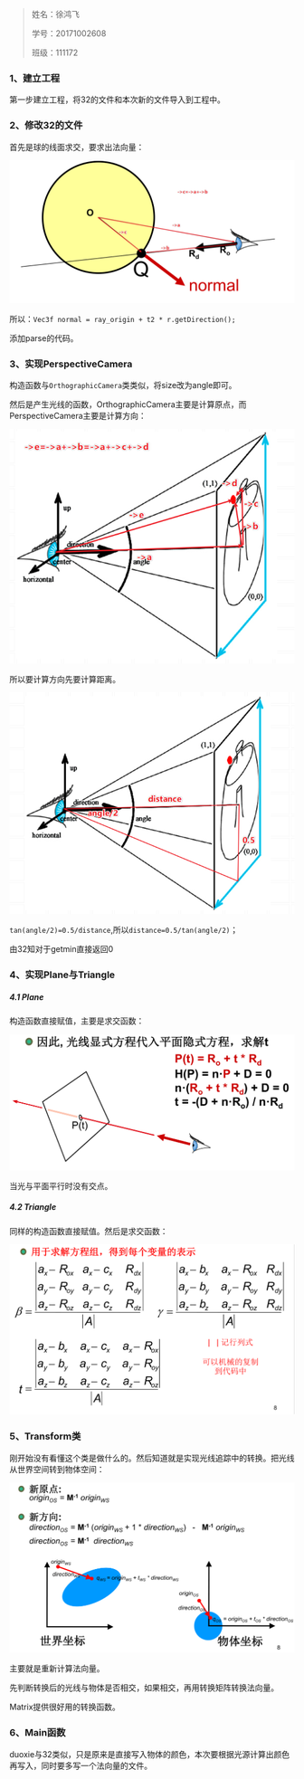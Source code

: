> 姓名：徐鸿飞
>
> 学号：20171002608
>
> 班级：111172

### 1、建立工程

第一步建立工程，将32的文件和本次新的文件导入到工程中。

### 2、修改32的文件

首先是球的线面求交，要求出法向量：

![image-20191208132558618](img/image-20191208132558618.png)

所以：`Vec3f normal = ray_origin + t2 * r.getDirection();`

添加parse的代码。

### 3、实现PerspectiveCamera

构造函数与`OrthographicCamera`类类似，将size改为angle即可。

然后是产生光线的函数，OrthographicCamera主要是计算原点，而PerspectiveCamera主要是计算方向：

![image-20191208135251593](img/image-20191208135251593.png)

所以要计算方向先要计算距离。

![image-20191208140041272](img/image-20191208140041272.png)

`tan(angle/2)=0.5/distance`,所以`distance=0.5/tan(angle/2)`；

由32知对于getmin直接返回0

### 4、实现Plane与Triangle

##### 4.1 Plane

构造函数直接赋值，主要是求交函数：

![image-20191208141206000](img/image-20191208141206000.png)

当光与平面平行时没有交点。

##### 4.2 Triangle

同样的构造函数直接赋值。然后是求交函数：

![image-20191208142415996](img/image-20191208142415996.png)

### 5、Transform类

刚开始没有看懂这个类是做什么的。然后知道就是实现光线追踪中的转换。把光线从世界空间转到物体空间：

![image-20191208154306995](img/image-20191208154306995.png)

主要就是重新计算法向量。

先判断转换后的光线与物体是否相交，如果相交，再用转换矩阵转换法向量。

Matrix提供很好用的转换函数。

### 6、Main函数

duoxie与32类似，只是原来是直接写入物体的颜色，本次要根据光源计算出颜色再写入，同时要多写一个法向量的文件。